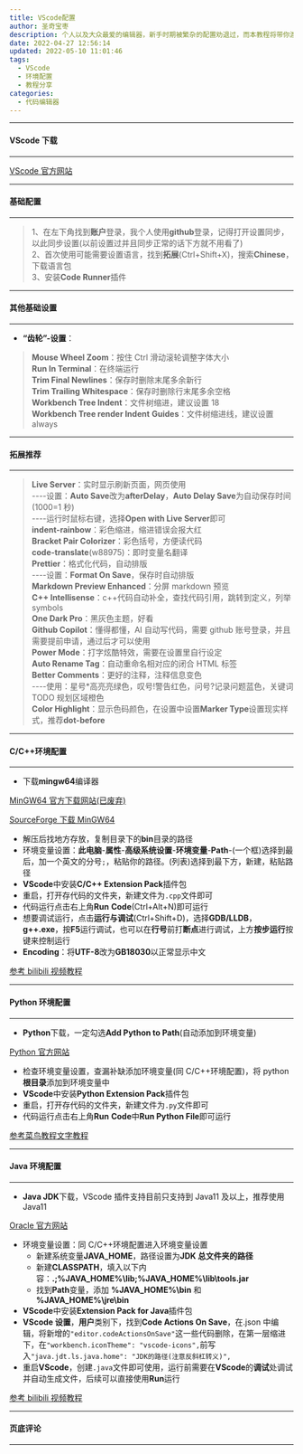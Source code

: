 ```yaml
---
title: VScode配置
author: 圣奇宝枣
description: 个人以及大众最爱的编辑器，新手时期被繁杂的配置劝退过，而本教程将带你渡过难关
date: 2022-04-27 12:56:14
updated: 2022-05-10 11:01:46
tags:
  - VScode
  - 环境配置
  - 教程分享
categories:
  - 代码编辑器
---
```


---

#### **VScode 下载**

---

[VScode 官方网站](https://code.visualstudio.com/)

---

#### **基础配置**

---

> 1、在左下角找到**账户**登录，我个人使用**github**登录，记得打开设置同步，以此同步设置(以前设置过并且同步正常的话下方就不用看了)  
> 2、首次使用可能需要设置语言，找到**拓展**(Ctrl+Shift+X)，搜索**Chinese**，下载语言包  
> 3、安装**Code Runner**插件

---

#### **其他基础设置**

---

- **“齿轮”-设置**：

> **Mouse Wheel Zoom**：按住 Ctrl 滑动滚轮调整字体大小  
> **Run In Terminal**：在终端运行  
> **Trim Final Newlines**：保存时删除末尾多余新行  
> **Trim Trailing Whitespace**：保存时删除行末尾多余空格  
> **Workbench Tree Indent**：文件树缩进，建议设置 18  
> **Workbench Tree render Indent** **Guides**：文件树缩进线，建议设置 always

---

#### **拓展推荐**

---

> **Live Server**：实时显示刷新页面，网页使用  
> ----设置：**Auto Save**改为**afterDelay**，**Auto Delay Save**为自动保存时间(1000=1 秒)  
> ----运行时鼠标右键，选择**Open with Live Server**即可  
> **indent-rainbow**：彩色缩进，缩进错误会报大红  
> **Bracket Pair Colorizer**：彩色括号，方便读代码  
> **code-translate**(w88975)：即时变量名翻译  
> **Prettier**：格式化代码，自动排版  
> ----设置：**Format On Save**，保存时自动排版  
> **Markdown Preview Enhanced**：分屏 markdown 预览  
> **C++ Intellisense**：c++代码自动补全，查找代码引用，跳转到定义，列举 symbols  
> **One Dark Pro**：黑灰色主题，好看  
> **Github Copilot**：懂得都懂，AI 自动写代码，需要 github 账号登录，并且需要提前申请，通过后才可以使用  
> **Power Mode**：打字炫酷特效，需要在设置里自行设定  
> **Auto Rename Tag**：自动重命名相对应的闭合 HTML 标签  
> **Better Comments**：更好的注释，注释信息变色  
> ----使用：星号\*高亮亮绿色，叹号!警告红色，问号?记录问题蓝色，关键词 TODO 规划区域橙色  
> **Color Highlight**：显示色码颜色，在设置中设置**Marker Type**设置现实样式，推荐**dot-before**

---

#### **C/C++环境配置**

---

- 下载**mingw64**编译器

[MinGW64 官方下载网站(已废弃)](https://www.mingw-w64.org/downloads/)

[SourceForge 下载 MinGW64](https://sourceforge.net/projects/mingw-w64/files/?source=navbar)

- 解压后找地方存放，复制目录下的**bin**目录的路径
- 环境变量设置：**此电脑**-**属性**-**高级系统设置**-**环境变量**-**Path**-(一个框)选择到最后，加一个英文的分号`;`，粘贴你的路径。(列表)选择到最下方，新建，粘贴路径
- **VScode**中安装**C/C++ Extension Pack**插件包
- 重启，打开存代码的文件夹，新建文件为`.cpp`文件即可
- 代码运行点击右上角**Run** **Code**(Ctrl+Alt+N)即可运行
- 想要调试运行，点击**运行与调试**(Ctrl+Shift+D)，选择**GDB/LLDB**，**g++.exe**，按**F5**运行调试，也可以在**行号**前打**断点**进行调试，上方**按步运行**按键来控制运行
- **Encoding**：将**UTF-8**改为**GB18030**以正常显示中文

[参考 bilibili 视频教程](https://www.bilibili.com/video/BV1UL411b7B4?spm_id_from=333.337.search-card.all.click)

---

#### **Python 环境配置**

---

- **Python**下载，一定勾选**Add Python to Path**(自动添加到环境变量)

[Python 官方网站](https://www.python.org/)

- 检查环境变量设置，查漏补缺添加环境变量(同 C/C++环境配置)，将 python**根目录**添加到环境变量中
- **VScode**中安装**Python Extension Pack**插件包
- 重启，打开存代码的文件夹，新建文件为`.py`文件即可
- 代码运行点击右上角**Run** **Code**中**Run Python File**即可运行

[参考菜鸟教程文字教程](https://www.runoob.com/python3/python3-install.html)

---

#### **Java 环境配置**

---

- **Java JDK**下载，VScode 插件支持目前只支持到 Java11 及以上，推荐使用 Java11

[Oracle 官方网站](https://www.oracle.com/cn/java/)

- 环境变量设置：同 C/C++环境配置进入环境变量设置
  - 新建系统变量**JAVA_HOME**，路径设置为**JDK 总文件夹的路径**
  - 新建**CLASSPATH**，填入以下内容：**.;%JAVA_HOME%\lib;%JAVA_HOME%\lib\tools.jar**
  - 找到**Path**变量，添加 **%JAVA_HOME%\bin** 和 **%JAVA_HOME%\jre\bin**
- **VScode**中安装**Extension Pack for Java**插件包
- **VScode 设置**，**用户**类别下，找到**Code Actions On Save**，在.json 中编辑，将新增的`"editor.codeActionsOnSave"`这一些代码删除，在第一层缩进下，在`"workbench.iconTheme": "vscode-icons",`前写入`"java.jdt.ls.java.home": "JDK的路径(注意反斜杠转义)",`
- 重启**VScode**，创建`.java`文件即可使用，运行前需要在**VScode**的**调试**处调试并自动生成文件，后续可以直接使用**Run**运行

[参考 bilibili 视频教程](https://www.bilibili.com/video/BV16y4y177b9)

---

#### **页底评论**

---
